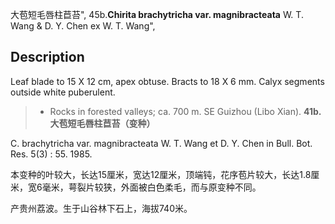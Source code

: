 大苞短毛唇柱苣苔",
45b.**Chirita brachytricha var. magnibracteata** W. T. Wang & D. Y. Chen ex W. T. Wang",

## Description
Leaf blade to 15 X 12 cm, apex obtuse. Bracts to 18 X 6 mm. Calyx segments outside white puberulent.

> * Rocks in forested valleys; ca. 700 m. SE Guizhou (Libo Xian).
**41b.大苞短毛唇柱苣苔（变种）**

C. brachytricha var. magnibracteata W. T. Wang et D. Y. Chen in Bull. Bot. Res. 5(3) : 55. 1985.

本变种的叶较大，长达15厘米，宽达12厘米，顶端钝，花序苞片较大，长达1.8厘米，宽6毫米，萼裂片较狭，外面被白色柔毛，而与原变种不同。

产贵州荔波。生于山谷林下石上，海拔740米。
